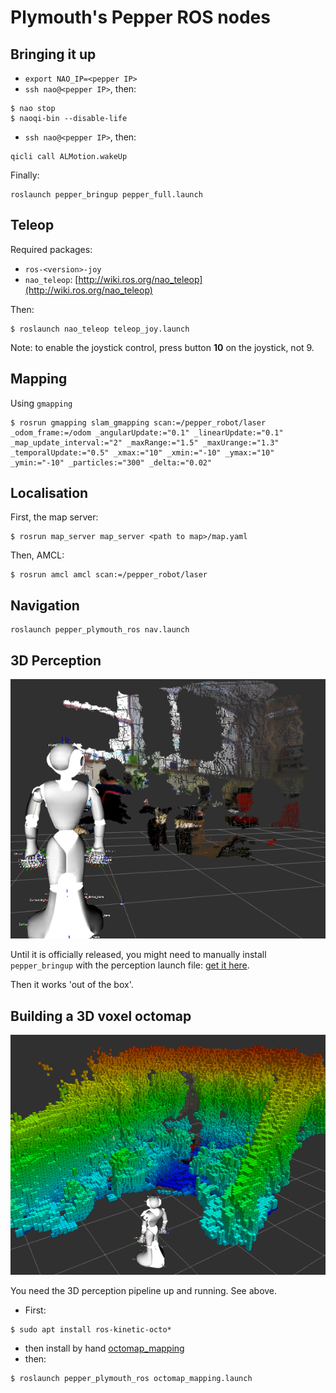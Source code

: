 Plymouth's Pepper ROS nodes
===========================

Bringing it up
--------------

- ``export NAO_IP=<pepper IP>``
- ``ssh nao@<pepper IP>``, then:
```
$ nao stop
$ naoqi-bin --disable-life
```
- ``ssh nao@<pepper IP>``, then:
```
qicli call ALMotion.wakeUp
```

Finally:
```
roslaunch pepper_bringup pepper_full.launch
```

Teleop
------

Required packages:
- ``ros-<version>-joy``
- ``nao_teleop``: [http://wiki.ros.org/nao_teleop](http://wiki.ros.org/nao_teleop)

Then:
```
$ roslaunch nao_teleop teleop_joy.launch
```

Note: to enable the joystick control, press button **10** on the joystick, not
9.

Mapping
-------

Using `gmapping`
```
$ rosrun gmapping slam_gmapping scan:=/pepper_robot/laser _odom_frame:=/odom _angularUpdate:="0.1" _linearUpdate:="0.1" _map_update_interval:="2" _maxRange:="1.5" _maxUrange:="1.3" _temporalUpdate:="0.5" _xmax:="10" _xmin:="-10" _ymax:="10" _ymin:="-10" _particles:="300" _delta:="0.02"
```

Localisation
------------

First, the map server:

```
$ rosrun map_server map_server <path to map>/map.yaml
```

Then, AMCL:
```
$ rosrun amcl amcl scan:=/pepper_robot/laser
```

Navigation
----------

```
roslaunch pepper_plymouth_ros nav.launch
```

3D Perception
-------------

![Registered depth cloud](doc/rgbd_pepper.png)

Until it is officially released, you might need to manually install ``pepper_bringup`` with the perception
launch file: [get it here](https://github.com/ros-naoqi/pepper_robot/pull/27).

Then it works 'out of the box'.

Building a 3D voxel octomap
---------------------------

![Octomap building with Pepper + ROS](doc/octomap_pepper.png)

You need the 3D perception pipeline up and running. See above.

- First:
``` 
$ sudo apt install ros-kinetic-octo*
```

- then install by hand [octomap_mapping](https://github.com/OctoMap/octomap_mapping)
- then:
```
$ roslaunch pepper_plymouth_ros octomap_mapping.launch
```

